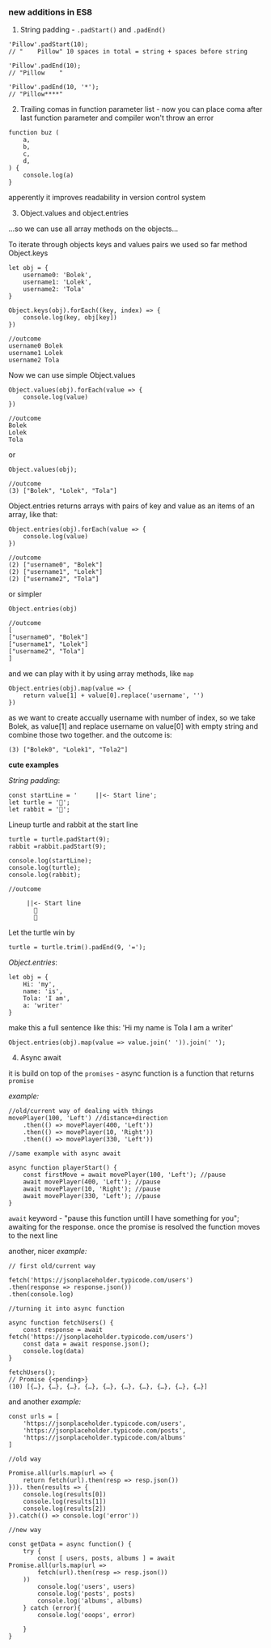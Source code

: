 ### new additions in ES8

1) String padding - `.padStart()` and `.padEnd()`

```
'Pillow'.padStart(10); 
// "    Pillow" 10 spaces in total = string + spaces before string

'Pillow'.padEnd(10);
// "Pillow    "

'Pillow'.padEnd(10, '*');
// "Pillow****"
```

2) Trailing comas in function parameter list - now you can place coma after last function parameter and compiler won't throw an error
```
function buz (
    a, 
    b, 
    c, 
    d,
) {
    console.log(a)
}
```
apperently it improves readability in version control system

3) Object.values and object.entries

...so we can use all array methods on the objects...

To iterate through objects keys and values pairs we used so far method Object.keys
```
let obj = {
    username0: 'Bolek',
    username1: 'Lolek',
    username2: 'Tola'
}

Object.keys(obj).forEach((key, index) => {
    console.log(key, obj[key])
})

//outcome
username0 Bolek
username1 Lolek
username2 Tola
```

Now we can use simple Object.values
```
Object.values(obj).forEach(value => {
    console.log(value)
})

//outcome
Bolek
Lolek
Tola
```
or
```
Object.values(obj);

//outcome
(3) ["Bolek", "Lolek", "Tola"]
```

Object.entries returns arrays with pairs of key and value as an items of an array, like that:
```
Object.entries(obj).forEach(value => {
    console.log(value)
})

//outcome
(2) ["username0", "Bolek"]
(2) ["username1", "Lolek"]
(2) ["username2", "Tola"]
```
or simpler
```
Object.entries(obj)

//outcome
[
["username0", "Bolek"] 
["username1", "Lolek"] 
["username2", "Tola"]
]
```

and we can play with it by using array methods, like `map`
```
Object.entries(obj).map(value => {
    return value[1] + value[0].replace('username', '')
})
```
as we want to create accually username with number of index, so we take Bolek, as value[1] and replace username on value[0] with empty string and combine those two together. and the outcome is:
```
(3) ["Bolek0", "Lolek1", "Tola2"]
```
__cute examples__

_String padding_:
```
const startLine = '     ||<- Start line';
let turtle = '🐢';
let rabbit = '🐰';
```
Lineup turtle and rabbit at the start line
```
turtle = turtle.padStart(9);
rabbit =rabbit.padStart(9);

console.log(startLine);
console.log(turtle);
console.log(rabbit);

//outcome

     ||<- Start line
       🐢
       🐰
```
Let the turtle win by
```
turtle = turtle.trim().padEnd(9, '=');
```
_Object.entries_:
```
let obj = {
    Hi: 'my',
    name: 'is',
    Tola: 'I am',
    a: 'writer'
}
```
make this a full sentence like this: 
'Hi my name is Tola I am a writer'
```
Object.entries(obj).map(value => value.join(' ')).join(' ');
```

4) Async await

it is build on top of the `promises` - async function is a function that returns `promise`

_example:_
````
//old/current way of dealing with things
movePlayer(100, 'Left') //distance+direction
    .then(() => movePlayer(400, 'Left'))
    .then(() => movePlayer(10, 'Right'))
    .then(() => movePlayer(330, 'Left'))

//same example with async await

async function playerStart() {
    const firstMove = await movePlayer(100, 'Left'); //pause
    await movePlayer(400, 'Left'); //pause
    await movePlayer(10, 'Right'); //pause
    await movePlayer(330, 'Left'); //pause
}
````

`await` keyword - "pause this function untill I have something for you"; awaiting for the response. once the promise is resolved the function moves to the next line

another, nicer _example:_
````
// first old/current way 

fetch('https://jsonplaceholder.typicode.com/users')
.then(response => response.json())
.then(console.log)

//turning it into async function

async function fetchUsers() {
    const response = await fetch('https://jsonplaceholder.typicode.com/users')
    const data = await response.json();
    console.log(data)
}

fetchUsers();
// Promise {<pending>}
(10) [{…}, {…}, {…}, {…}, {…}, {…}, {…}, {…}, {…}, {…}]
````

and another _example:_
````
const urls = [
    'https://jsonplaceholder.typicode.com/users',
    'https://jsonplaceholder.typicode.com/posts',
    'https://jsonplaceholder.typicode.com/albums'
]

//old way

Promise.all(urls.map(url => {
    return fetch(url).then(resp => resp.json())
})). then(results => {
    console.log(results[0])
    console.log(results[1])
    console.log(results[2])
}).catch(() => console.log('error'))

//new way

const getData = async function() {
    try {
        const [ users, posts, albums ] = await Promise.all(urls.map(url => 
        fetch(url).then(resp => resp.json())
    ))
        console.log('users', users)
        console.log('posts', posts)
        console.log('albums', albums)
    } catch (error){
        console.log('ooops', error)

    }
}
````

